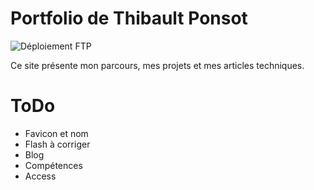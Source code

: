 # Portfolio de Thibault Ponsot

![Déploiement FTP](https://github.com/WolfyzDBois/portfolio/actions/workflows/deploy.yml/badge.svg)

Ce site présente mon parcours, mes projets et mes articles techniques.

# ToDo

- Favicon et nom
- Flash à corriger
- Blog
- Compétences
- Access